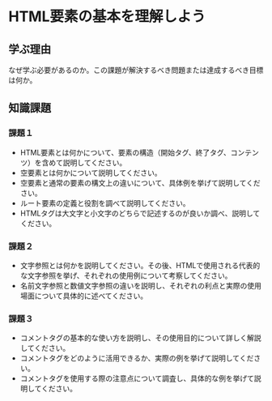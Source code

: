 # HTML要素の基本を理解しよう

## 学ぶ理由

なぜ学ぶ必要があるのか。この課題が解決するべき問題または達成するべき目標は何か。

## 知識課題

### 課題１

- HTML要素とは何かについて、要素の構造（開始タグ、終了タグ、コンテンツ）を含めて説明してください。
- 空要素とは何かについて説明してください。
- 空要素と通常の要素の構文上の違いについて、具体例を挙げて説明してください。
- ルート要素の定義と役割を調べて説明してください。
- HTMLタグは大文字と小文字のどちらで記述するのが良いか調べ、説明してください。

### 課題２

- 文字参照とは何かを説明してください。その後、HTMLで使用される代表的な文字参照を挙げ、それぞれの使用例について考察してください。
- 名前文字参照と数値文字参照の違いを説明し、それぞれの利点と実際の使用場面について具体的に述べてください。

### 課題３

- コメントタグの基本的な使い方を説明し、その使用目的について詳しく解説してください。
- コメントタグをどのように活用できるか、実際の例を挙げて説明してください。
- コメントタグを使用する際の注意点について調査し、具体的な例を挙げて説明してください。
